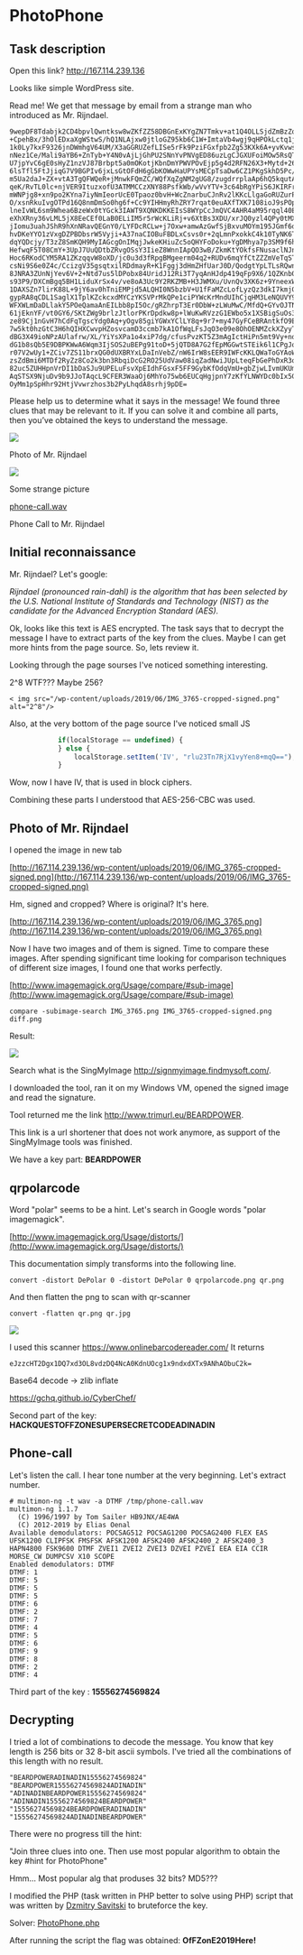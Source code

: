 # PhotoPhone

## Task description
Open this link?
<a href=http://167.114.239.136> http://167.114.239.136</a>

Looks like simple WordPress site.


Read me!
We get that message by email from a strange man who introduced as Mr. Rijndael.
```
9wepDF8Tdabjk2CD4bpvlQwntksw8wZKfZZ58DBGnExKYgZN7Tmkv+at1Q4OLLSjdZmBzZq/HKj+
+CpehBx/3hOlEDxaXgWStwS/hQ1NLAjxw0jtloGZ95kb6C1W+ImtaVb4wgj9qHPOkLctq1jkhQNu
1k0Ly7kxF9326jnDWmhgV64UM/X3aGGRUZefLISe5rFk9PziFGxfpb2Zg53KXk6A+yvKvwsdIPTC
nNez1Ce/Mali9aYB6+ZnTyb+Y4N0vAjLjGhPU2SNnYvPNVgED86uzLgCJGXUFoiMOw5RsQTuRVYE
U7jpYvC6gE0sHyZ1nzVJ87Brbpt5a0mOKotjKbnDmYPWVPOvEjp5g4d2RFN26X3+Mytd+26E/HtV
6lsTfl5FtJjiqG7V9BGPIv6jxLsGtOFdH6gGbKOWwHaUPYsMECpTsaDw6CZ1PKgSkhD5Pc/wqEad
m5Ua2daJ+ZX+vtA3TgQFWQeR+jMnwkFQmZC/WQfXqZgNM2gUG8/zugdrrplaAp6hQ5kqutA32SIO
qeK/RvTL0lc+njVER9ItuzxofU3ATMMCCzXNY88PsfkWb/wVvYTV+3c64bRgYPiS6JKIRFrbJR+X
mWNPjg8+xn9po2KYna7iyNmIeorUcE0Tpaoz0bvH+WcZnarbuCJnRv2lKKcLlgaGoRUZurPdJFUC
O/xsnRkuIvgOTPd16Q8nmDmSo0hg6f+Cc9YIHHmyRhZRY7rqat0euAXfTXK7108ioJ9sPOpciha4
lneIvWL6sm9Whea6BzeWx0tYGck3IAWT9XQNKDKKEIsS8WYpCcJmQVC4AHR4aM95rqql40EpmUah
eXhXRny36vLML5jX8EeCEf0LaB0ELiIM5r5rWcKLiRj+v6XtBs3XDU/xrJQ0yzl4QPy0tMXQ2jU+
jIomu3uahJShR9hXnNRavQEGnY0/LYFDcRCLw+j7Oxw+amwAzGwfSjBxvuMOYm195JGmf6drrC49
hvDKeYYO1zVxgDZPBDbsrW5Vyji+A37naCIOBuFBDLxCsvs0r+2qLmnPxokkC4k10TyNK6TXB87u
dqYQDcjy/T3zZ8SmKQH9MyIAGcgOnIMqjJwkeKHiuZc5oQHYFoDoku+YgDMhya7p3SM9f6hvVwbK
HefwqF5T08CmY+3UpJ7UuQDtbZRvgOSsY3IieZ8WnnIApQO3wB/ZkmKtYOkfsFNusaclNJnnH8M6
Hoc6RKodCYM5RA1ZKzqqvW8oXD/jc0u3d3fRpgBMgeerm04q2+RUDv6mqYfCtZZZmVeTqSTOCbiY
csNi9S6e0Z4c/CcizgV35gsqtxilRDdmayR+K1Fggj3dHmZHfUarJ0D/QodgtYpLTLsRQwnW/HhM
8JNRA3ZUnNjYev6V+2+Ntd7us5lDPobx84UridJ12Ri3T7yqAnHJdp419qFp9X6/1QZKnb0ccLRU
s93P9/DXCmBgq5BH1LiduXrSx4v/ve8oA3Uc9Y2RKZMB+H3JWMXu/UvnQv3XK6z+9YneexWavdqi
1DAXSZn7lirK88L+9jY6av0hTniEMPjd5ALQHI0N5bzbV+U1fFaMZcLofLyzQz3dkI7kmjGfMa0b
gypRA8qCDL1SaglX1TplKZckcxdMYCzYKSVPrMkQPe1ciPYWcKrMndUIhCjqHM3LeNQUVY9FBKaW
WFXWLmDaDLlakY5POeQamaAnEILbb8pI5Oc/gRZhrpT3Er0DbW+zLWuMwC/MfdQ+GYvOJTNfhmjj
61jEknYF/vt0GY6/SKtZWg9brlzJtlorPKrDpdkw8p+lWuKwRVzzG1EWbo5x1XSBigSuOs3i5+Wf
ze89Cj1nGvH7hCdFqTgscYdg0Aq+yOgv85giYGWxYClLY8q+9r7+my47GyFCeBRAntkfO9Eudxrd
7w5kt0hzGtC3H6hQIHXCwvpHZosvcamD3ccmb7kA1OfWqLFsJqO3e09e8OhOENMZckXZyyTGuzhW
dBG3X49ioNPzAUlafrw/XL/YiYsXPa1o4xiP7dg/cfusPvzKT5Z3mAgIctHiPn5mt9Vy+nd4kej4
dG1b8sQb5E9DBPKWwA6Wqm3IjSOS2uBEPg91toD+5jQTD8A7G2fEpMGGwtSTEik6l1CPgJoNwk35
r07V2wUy1+ZCiv7ZS11brxQG0dUXBRYxLDaInVebZ/nW6IrW8sEER9IWFcKKLQWaToGYAoWFwhMV
zsZdBmi6MTDf2RyZz8Co2k3bn3RbqiDcG2RO25UdVaw08iqZadNwiJUpLteqFbGePhDxR3qKDHyq
82uc5ZUHHpnVrDI1bDaSJu9UPELuFsvXpEIdhFGsxF5FF9GybKfOdqVmU+gbZjwLIvmUKUmJvOjX
AqSTSX9NjuDv9b9JJoTAqcL9CFER3WaaOj6MhYo75wb6EUCqHgjpnY7zKfYLNWYDc0bIx5GzKXvn
OyMm1pSpHhr92HtjVvwrzhos3b2PyLhqdA8srhj9pDE=
```
Please help us to determine what it says in the message! We found three clues that may be relevant to it. If you can solve it and combine all parts, then you’ve obtained the keys to understand the message.


![](clues/IMG_3765-cropped-signed.png)

Photo of Mr. Rijndael

![](clues/qrpolarcode.png)

Some strange picture

[phone-call.wav](clues/phone-call.wav)

Phone Call to Mr. Rijndael

## Initial reconnaissance
Mr. Rijndael? 
Let's google:

*Rijndael (pronounced rain-dahl) is the algorithm that has been selected by the U.S. National Institute of Standards and Technology (NIST) as the candidate for the Advanced Encryption Standard (AES).*

Ok, looks like this text is AES encrypted. The task says that to decrypt the message I have to extract parts of the key from the clues. Maybe I can get more hints from the page source. So, lets review it. 

Looking through the page sourses I've noticed something interesting. 

2^8 WTF??? Maybe 256?
```
< img src="/wp-content/uploads/2019/06/IMG_3765-cropped-signed.png" alt="2^8"/>
```

Also, at the very bottom of the page source I've noticed small JS

```js
            if(localStorage == undefined) {
            } else {
                localStorage.setItem('IV', "rlu23Tn7RjX1vyYen8+mqQ==");
            }
```

Wow, now I have IV, that is used in block ciphers.

Combining these parts I understood that AES-256-CBC was used.

## Photo of Mr. Rijndael
I opened the image in new tab

[http://167.114.239.136/wp-content/uploads/2019/06/IMG_3765-cropped-signed.png](http://167.114.239.136/wp-content/uploads/2019/06/IMG_3765-cropped-signed.png)

Hm, signed and cropped? Where is original? It's here.

[http://167.114.239.136/wp-content/uploads/2019/06/IMG_3765.png](http://167.114.239.136/wp-content/uploads/2019/06/IMG_3765.png)

Now I have two images and of them is signed. Time to compare these images.
After spending significant time looking for comparison techniques of different size images, I found one that works perfectly.

[http://www.imagemagick.org/Usage/compare/#sub-image](http://www.imagemagick.org/Usage/compare/#sub-image)


```
compare -subimage-search IMG_3765.png IMG_3765-cropped-signed.png diff.png
```

Result:

![](clues/diff-0.png)

Search what is the SingMyImage
http://signmyimage.findmysoft.com/.

I downloaded the tool, ran it on my Windows VM, opened the signed image and read the signature.

Tool returned me the link http://www.trimurl.eu/BEARDPOWER.

This link is a url shortener that does not work anymore, as support of the SingMyImage tools was finished. 

We have a key part: **BEARDPOWER**

## qrpolarcode

Word "polar" seems to be a hint. Let's search in Google words "polar imagemagick".

[http://www.imagemagick.org/Usage/distorts/](http://www.imagemagick.org/Usage/distorts/)

This documentation simply transforms into the following line.
```
convert -distort DePolar 0 -distort DePolar 0 qrpolarcode.png qr.png
```
And then flatten the png to scan with qr-scanner
```
convert -flatten qr.png qr.jpg
```
![](clues/qr.jpg)

I used this scanner https://www.onlinebarcodereader.com/
It returns
```
eJzzcHT2Dgx1DQ7xd3OL8vdzDQ4NcA0KdnUOcg1x9ndxdXTx9ANhAObuC2k=
```

Base64 decode -> zlib inflate

<a href="https://gchq.github.io/CyberChef">https://gchq.github.io/CyberChef/</a>


Second part of the key: **HACKQUESTOFFZONESUPERSECRETCODEADINADIN**

## Phone-call

Let's listen the call. I hear tone number at the very beginning. Let's extract number.
```
# multimon-ng -t wav -a DTMF /tmp/phone-call.wav 
multimon-ng 1.1.7
  (C) 1996/1997 by Tom Sailer HB9JNX/AE4WA
  (C) 2012-2019 by Elias Oenal
Available demodulators: POCSAG512 POCSAG1200 POCSAG2400 FLEX EAS UFSK1200 CLIPFSK FMSFSK AFSK1200 AFSK2400 AFSK2400_2 AFSK2400_3 HAPN4800 FSK9600 DTMF ZVEI1 ZVEI2 ZVEI3 DZVEI PZVEI EEA EIA CCIR MORSE_CW DUMPCSV X10 SCOPE
Enabled demodulators: DTMF
DTMF: 1
DTMF: 5
DTMF: 5
DTMF: 5
DTMF: 6
DTMF: 2
DTMF: 7
DTMF: 4
DTMF: 5
DTMF: 6
DTMF: 9
DTMF: 8
DTMF: 2
DTMF: 4
```
Third part of the key : **15556274569824**

## Decrypting

I tried a lot of combinations to decode the message. You know that key length is 256 bits or 32 8-bit ascii symbols.
I've tried all the combinations of this length with no result.

```
"BEARDPOWERADINADIN15556274569824"
"BEARDPOWER15556274569824ADINADIN"
"ADINADINBEARDPOWER15556274569824"
"ADINADIN15556274569824BEARDPOWER"
"15556274569824BEARDPOWERADINADIN"
"15556274569824ADINADINBEARDPOWER"
```

There were no progress till the hint:

"Join three clues into one. Then use most popular algorithm to obtain the key #hint for PhotoPhone"

Hmm... Most popular alg that produses 32 bits? MD5???

I modified the PHP (task written in PHP better to solve using PHP) script that was written by [Dzmitry Savitski](https://github.com/dzmitry-savitski) to bruteforce the key.

Solver: [PhotoPhone.php](PhotoPhone.php)

After running the script the flag was obtained: 
**OfFZonE2019Here!**
